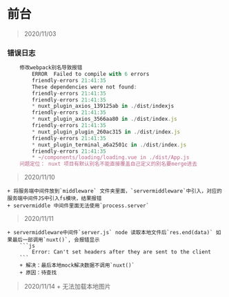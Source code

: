# 前台

> 2020/11/03

### 错误日志

```js
    修改webpack别名导致报错
        ERROR  Failed to compile with 6 errors                                                         
        friendly-errors 21:41:35
        These dependencies were not found:                                                          
        friendly-errors 21:41:35
        friendly-errors 21:41:35
        * nuxt_plugin_axios_139125ab in ./dist/indexjs                                                                                                                 
        friendly-errors 21:41:35
        * nuxt_plugin_axios_3566aa80 in ./dist/index.js                                                              
        friendly-errors 21:41:35
        * nuxt_plugin_plugin_260ac315 in ./dist/index.js                                                              
        friendly-errors 21:41:35
        * nuxt_plugin_terminal_a6a2501c in ./dist/index.js                                                              
        friendly-errors 21:41:35
        * ~/components/loading/loading.vue in ./dist/App.js 
    问题定位： nuxt 项目有默认别名不能直接覆盖自己定义的别名要merge进去  
```

>2020/11/10

    + 将服务端中间件放到`middleware` 文件夹里面，`servermiddleware`中引入，对应的服务端中间件JS中引入fs模块，结果报错
    + servermiddle 中间件里面无法使用`process.server`

>2020/11/11

    + servermiddleware中间件`server.js` node 读取本地文件后`res.end(data)` 如果最后一部调用`nuxt()`, 会报错显示
        ```js
            Error: Can't set headers after they are sent to the client
        ```
        + 解决：最后本地mock解决数据不调用`nuxt()`
        + 原因：待查找

> 2020/11/14
    + 无法加载本地图片